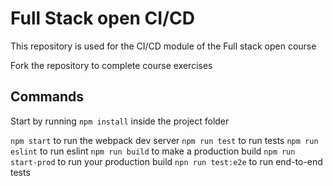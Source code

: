 # Full Stack open CI/CD

This repository is used for the CI/CD module of the Full stack open course

Fork the repository to complete course exercises

## Commands

Start by running `npm install` inside the project folder

`npm start` to run the webpack dev server
`npm run test` to run tests
`npm run eslint` to run eslint
`npm run build` to make a production build
`npm run start-prod` to run your production build
`npn run test:e2e` to run end-to-end tests